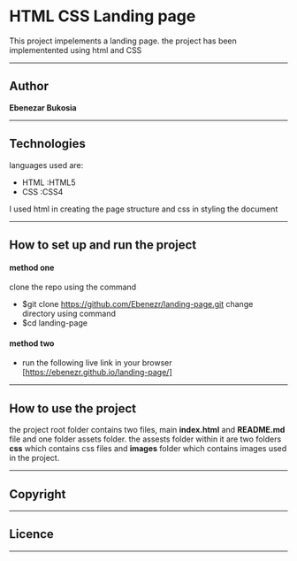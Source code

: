 # HTML CSS Landing page

This project impelements a landing page.
the project has been implementented using html and CSS
***
## Author 

**Ebenezar Bukosia**
***
## Technologies

languages used are: 
- HTML :HTML5
- CSS :CSS4

I used html in creating the page structure and css in styling the document
*** 
## How to set up and run the project
#### method one
clone the repo using the command
- $git clone https://github.com/Ebenezr/landing-page.git
change directory using command
- $cd landing-page

#### method two
   - run the following live link in your browser
    [https://ebenezr.github.io/landing-page/]

***
## How to use the project

the project root folder contains two files, main **index.html** and **README.md** file and one folder assets folder. the assests folder within it are two folders **css** which contains css files and **images** folder which contains images used in the project.
***
## Copyright


***
## Licence


***
